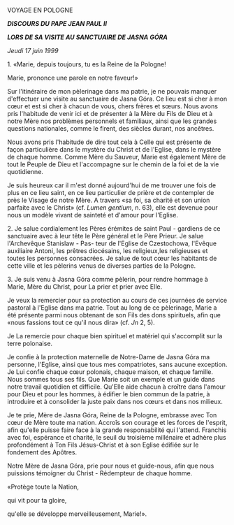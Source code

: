VOYAGE EN POLOGNE

***DISCOURS DU PAPE JEAN PAUL II***

***LORS DE SA VISITE AU SANCTUAIRE DE JASNA GÓRA***

*Jeudi 17 juin 1999*

1\. «Marie, depuis toujours, tu es la Reine de la Pologne!

Marie, prononce une parole en notre faveur!»

Sur l'itinéraire de mon pèlerinage dans ma patrie, je ne pouvais manquer d'effectuer une visite au sanctuaire de Jasna Góra. Ce lieu est si cher à mon cœur et est si cher à chacun de vous, chers frères et sœurs. Nous avons pris l'habitude de venir ici et de présenter à la Mère du Fils de Dieu et à notre Mère nos problèmes personnels et familiaux, ainsi que les grandes questions nationales, comme le firent, des siècles durant, nos ancêtres.

Nous avons pris l'habitude de dire tout cela à Celle qui est présente de façon particulière dans le mystère du Christ et de l'Eglise, dans le mystère de chaque homme. Comme Mère du Sauveur, Marie est également Mère de tout le Peuple de Dieu et l'accompagne sur le chemin de la foi et de la vie quotidienne.

Je suis heureux car il m'est donné aujourd'hui de me trouver une fois de plus en ce lieu saint, en ce lieu particulier de prière et de contempler de près le Visage de notre Mère. A travers «sa foi, sa charité et son union parfaite avec le Christ» (cf. *Lumen gentium*, n. 63), elle est devenue pour nous un modèle vivant de sainteté et d'amour pour l'Eglise.

2\. Je salue cordialement les Pères érémites de saint Paul - gardiens de ce sanctuaire avec à leur tête le Père général et le Père Prieur. Je salue l'Archevêque Stanislaw - Pas- teur de l'Eglise de Czestochowa, l'Evêque auxiliaire Antoni, les prêtres diocésains, les religieux,les religieuses et toutes les personnes consacrées. Je salue de tout cœur les habitants de cette ville et les pèlerins venus de diverses parties de la Pologne.

3\. Je suis venu à Jasna Góra comme pèlerin, pour rendre hommage à Marie, Mère du Christ, pour La prier et prier avec Elle.

Je veux la remercier pour sa protection au cours de ces journées de service pastoral à l'Eglise dans ma patrie. Tout au long de ce pèlerinage, Marie a été présente parmi nous obtenant de son Fils des dons spirituels, afin que «nous fassions tout ce qu'il nous dira» (cf. *Jn* 2, 5).

Je La remercie pour chaque bien spirituel et matériel qui s'accomplit sur la terre polonaise.

Je confie à la protection maternelle de Notre-Dame de Jasna Góra ma personne, l'Eglise, ainsi que tous mes compatriotes, sans aucune exception. Je Lui confie chaque cœur polonais, chaque maison, et chaque famille. Nous sommes tous ses fils. Que Marie soit un exemple et un guide dans notre travail quotidien et difficile. Qu'Elle aide chacun à croître dans l'amour pour Dieu et pour les hommes, à édifier le bien commun de la patrie, à introduire et à consolider la juste paix dans nos cœurs et dans nos milieux.

Je te prie, Mère de Jasna Góra, Reine de la Pologne, embrasse avec Ton cœur de Mère toute ma nation. Accroîs son courage et les forces de l'esprit, afin qu'elle puisse faire face à la grande responsabilité qui l'attend. Franchis avec foi, espérance et charité, le seuil du troisième millénaire et adhère plus profondément à Ton Fils Jésus-Christ et à son Eglise édifiée sur le fondement des Apôtres.

Notre Mère de Jasna Góra, prie pour nous et guide-nous, afin que nous puissions témoigner du Christ - Rédempteur de chaque homme.

«Protège toute la Nation,

qui vit pour ta gloire,

qu'elle se développe merveilleusement, Marie!».